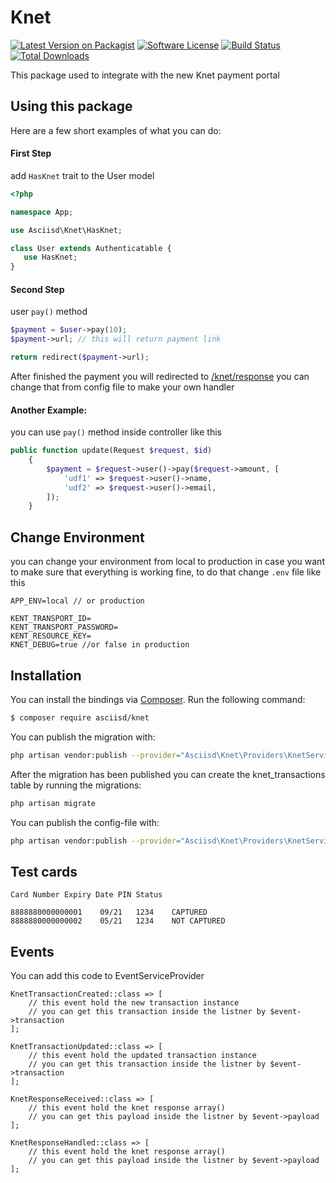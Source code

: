# Knet

[![Latest Version on Packagist][ico-version]][link-packagist]
[![Software License][ico-license]](LICENSE.md)
[![Build Status][ico-travis]][link-travis]
[![Total Downloads][ico-downloads]][link-downloads]

This package used to integrate with the new Knet payment portal

## Using this package

Here are a few short examples of what you can do:

#### First Step
add `HasKnet` trait to the User model
```php
<?php

namespace App;

use Asciisd\Knet\HasKnet;

class User extends Authenticatable {
   use HasKnet;
}
```

#### Second Step
user `pay()` method

```php 
$payment = $user->pay(10);
$payment->url; // this will return payment link

return redirect($payment->url);
```

After finished the payment you will redirected to [/knet/response]()
you can change that from config file to make your own handler

#### Another Example:
you can use `pay()` method inside controller like this
```php
public function update(Request $request, $id)
    {
        $payment = $request->user()->pay($request->amount, [
            'udf1' => $request->user()->name,
            'udf2' => $request->user()->email,
        ]);
    }
``` 

## Change Environment
you can change your environment from local to production in case you want to make sure that everything is working fine, to do that change `.env` file like this

```dotenv
APP_ENV=local // or production

KENT_TRANSPORT_ID=
KENT_TRANSPORT_PASSWORD=
KENT_RESOURCE_KEY=
KNET_DEBUG=true //or false in production
``` 

## Installation

You can install the bindings via [Composer](http://getcomposer.org/). Run the following command:

``` bash
$ composer require asciisd/knet
```

You can publish the migration with:

``` bash
php artisan vendor:publish --provider="Asciisd\Knet\Providers\KnetServiceProvider" --tag="knet-migrations"
```

After the migration has been published you can create the knet_transactions table by running the migrations:
``` bash
php artisan migrate
```

You can publish the config-file with:

``` bash
php artisan vendor:publish --provider="Asciisd\Knet\Providers\KnetServiceProvider" --tag="knet-config"
```

## Test cards
    Card Number	Expiry Date	PIN	Status
    
    8888880000000001	09/21	1234	CAPTURED
    8888880000000002	05/21	1234	NOT CAPTURED


## Events

You can add this code to EventServiceProvider
```
KnetTransactionCreated::class => [
    // this event hold the new transaction instance
    // you can get this transaction inside the listner by $event->transaction
];

KnetTransactionUpdated::class => [
    // this event hold the updated transaction instance
    // you can get this transaction inside the listner by $event->transaction
];

KnetResponseReceived::class => [
    // this event hold the knet response array()
    // you can get this payload inside the listner by $event->payload
];

KnetResponseHandled::class => [
    // this event hold the knet response array()
    // you can get this payload inside the listner by $event->payload
];
```

[ico-version]: https://img.shields.io/packagist/v/asciisd/knet.svg?style=flat-square
[ico-license]: https://img.shields.io/badge/license-MIT-brightgreen.svg?style=flat-square
[ico-travis]: https://img.shields.io/travis/asciisd/knet/master.svg?style=flat-square
[ico-scrutinizer]: https://img.shields.io/scrutinizer/coverage/g/asciisd/knet.svg?style=flat-square
[ico-code-quality]: https://img.shields.io/scrutinizer/g/asciisd/knet.svg?style=flat-square
[ico-downloads]: https://img.shields.io/packagist/dt/asciisd/knet.svg?style=flat-square

[link-packagist]: https://packagist.org/packages/asciisd/knet
[link-travis]: https://travis-ci.org/asciisd/knet
[link-scrutinizer]: https://scrutinizer-ci.com/g/asciisd/knet/code-structure
[link-code-quality]: https://scrutinizer-ci.com/g/asciisd/knet
[link-downloads]: https://packagist.org/packages/asciisd/knet
[link-author]: https://github.com/asciisd
[link-contributors]: ../../contributors
